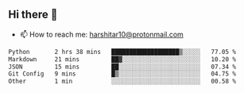 ## Hi there 👋
- 📫 How to reach me: harshitar10@protonmail.com  
<!--START_SECTION:waka-->

```txt
Python       2 hrs 38 mins   ███████████████████▒░░░░░   77.05 %
Markdown     21 mins         ██▓░░░░░░░░░░░░░░░░░░░░░░   10.20 %
JSON         15 mins         ██░░░░░░░░░░░░░░░░░░░░░░░   07.34 %
Git Config   9 mins          █▒░░░░░░░░░░░░░░░░░░░░░░░   04.75 %
Other        1 min           ░░░░░░░░░░░░░░░░░░░░░░░░░   00.58 %
```

<!--END_SECTION:waka-->

<!--
**hharshitarora/hharshitarora** is a ✨ _special_ ✨ repository because its `README.md` (this file) appears on your GitHub profile.

Here are some ideas to get you started:

- 🔭 I’m currently working on ...
- 🌱 I’m currently learning ...
- 👯 I’m looking to collaborate on ...
- 🤔 I’m looking for help with ...
- 💬 Ask me about ...
- 📫 How to reach me: ...
- 😄 Pronouns: ...
- ⚡ Fun fact: ...
-->
